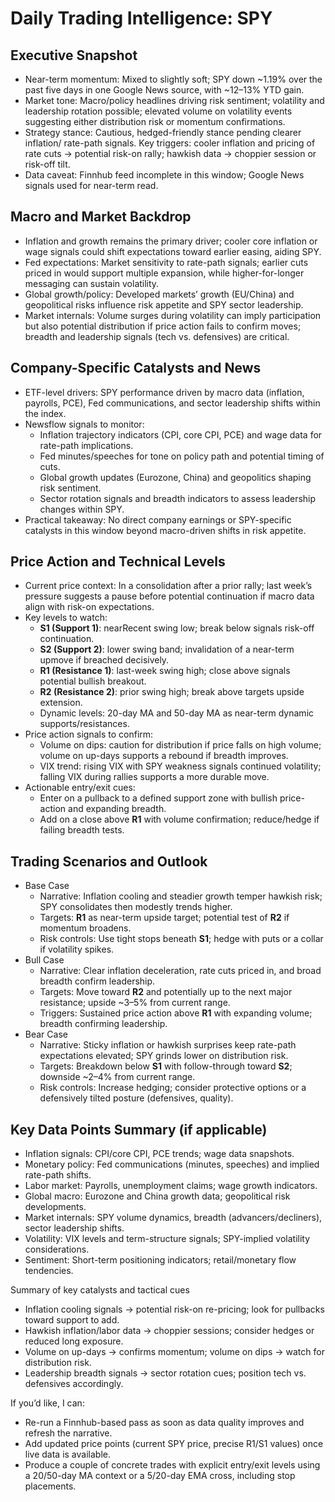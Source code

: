 # Daily Trading Intelligence: SPY

## Executive Snapshot
- Near-term momentum: Mixed to slightly soft; SPY down ~1.19% over the past five days in one Google News source, with ~12–13% YTD gain. 
- Market tone: Macro/policy headlines driving risk sentiment; volatility and leadership rotation possible; elevated volume on volatility events suggesting either distribution risk or momentum confirmations.
- Strategy stance: Cautious, hedged-friendly stance pending clearer inflation/ rate-path signals. Key triggers: cooler inflation and pricing of rate cuts → potential risk-on rally; hawkish data → choppier session or risk-off tilt.
- Data caveat: Finnhub feed incomplete in this window; Google News signals used for near-term read.

## Macro and Market Backdrop
- Inflation and growth remains the primary driver; cooler core inflation or wage signals could shift expectations toward earlier easing, aiding SPY.
- Fed expectations: Market sensitivity to rate-path signals; earlier cuts priced in would support multiple expansion, while higher-for-longer messaging can sustain volatility.
- Global growth/policy: Developed markets’ growth (EU/China) and geopolitical risks influence risk appetite and SPY sector leadership.
- Market internals: Volume surges during volatility can imply participation but also potential distribution if price action fails to confirm moves; breadth and leadership signals (tech vs. defensives) are critical.

## Company-Specific Catalysts and News
- ETF-level drivers: SPY performance driven by macro data (inflation, payrolls, PCE), Fed communications, and sector leadership shifts within the index.
- Newsflow signals to monitor:
  - Inflation trajectory indicators (CPI, core CPI, PCE) and wage data for rate-path implications.
  - Fed minutes/speeches for tone on policy path and potential timing of cuts.
  - Global growth updates (Eurozone, China) and geopolitics shaping risk sentiment.
  - Sector rotation signals and breadth indicators to assess leadership changes within SPY.
- Practical takeaway: No direct company earnings or SPY-specific catalysts in this window beyond macro-driven shifts in risk appetite.

## Price Action and Technical Levels
- Current price context: In a consolidation after a prior rally; last week’s pressure suggests a pause before potential continuation if macro data align with risk-on expectations.
- Key levels to watch:
  - **S1 (Support 1)**: nearRecent swing low; break below signals risk-off continuation.
  - **S2 (Support 2)**: lower swing band; invalidation of a near-term upmove if breached decisively.
  - **R1 (Resistance 1)**: last-week swing high; close above signals potential bullish breakout.
  - **R2 (Resistance 2)**: prior swing high; break above targets upside extension.
  - Dynamic levels: 20-day MA and 50-day MA as near-term dynamic supports/resistances.
- Price action signals to confirm:
  - Volume on dips: caution for distribution if price falls on high volume; volume on up-days supports a rebound if breadth improves.
  - VIX trend: rising VIX with SPY weakness signals continued volatility; falling VIX during rallies supports a more durable move.
- Actionable entry/exit cues:
  - Enter on a pullback to a defined support zone with bullish price-action and expanding breadth.
  - Add on a close above **R1** with volume confirmation; reduce/hedge if failing breadth tests.

## Trading Scenarios and Outlook
- Base Case
  - Narrative: Inflation cooling and steadier growth temper hawkish risk; SPY consolidates then modestly trends higher.
  - Targets: **R1** as near-term upside target; potential test of **R2** if momentum broadens.
  - Risk controls: Use tight stops beneath **S1**; hedge with puts or a collar if volatility spikes.
- Bull Case
  - Narrative: Clear inflation deceleration, rate cuts priced in, and broad breadth confirm leadership.
  - Targets: Move toward **R2** and potentially up to the next major resistance; upside ~3–5% from current range.
  - Triggers: Sustained price action above **R1** with expanding volume; breadth confirming leadership.
- Bear Case
  - Narrative: Sticky inflation or hawkish surprises keep rate-path expectations elevated; SPY grinds lower on distribution risk.
  - Targets: Breakdown below **S1** with follow-through toward **S2**; downside ~2–4% from current range.
  - Risk controls: Increase hedging; consider protective options or a defensively tilted posture (defensives, quality).

## Key Data Points Summary (if applicable)
- Inflation signals: CPI/core CPI, PCE trends; wage data snapshots.
- Monetary policy: Fed communications (minutes, speeches) and implied rate-path shifts.
- Labor market: Payrolls, unemployment claims; wage growth indicators.
- Global macro: Eurozone and China growth data; geopolitical risk developments.
- Market internals: SPY volume dynamics, breadth (advancers/decliners), sector leadership shifts.
- Volatility: VIX levels and term-structure signals; SPY-implied volatility considerations.
- Sentiment: Short-term positioning indicators; retail/monetary flow tendencies.

Summary of key catalysts and tactical cues
- Inflation cooling signals → potential risk-on re-pricing; look for pullbacks toward support to add.
- Hawkish inflation/labor data → choppier sessions; consider hedges or reduced long exposure.
- Volume on up-days → confirms momentum; volume on dips → watch for distribution risk.
- Leadership breadth signals → sector rotation cues; position tech vs. defensives accordingly.

If you’d like, I can:
- Re-run a Finnhub-based pass as soon as data quality improves and refresh the narrative.
- Add updated price points (current SPY price, precise R1/S1 values) once live data is available.
- Produce a couple of concrete trades with explicit entry/exit levels using a 20/50-day MA context or a 5/20-day EMA cross, including stop placements.